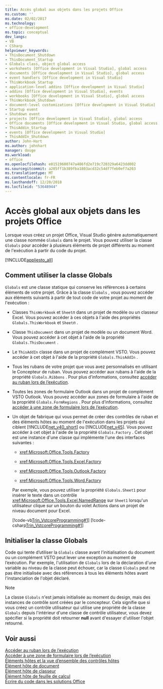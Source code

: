 ```yaml
---
title: Accès global aux objets dans les projets Office
ms.custom: ''
ms.date: 02/02/2017
ms.technology:
- office-development
ms.topic: conceptual
dev_langs:
- VB
- CSharp
helpviewer_keywords:
- ThisDocument_Shutdown
- ThisDocument_Startup
- Globals class, object global access
- worksheets [Office development in Visual Studio], global access
- documents [Office development in Visual Studio], global access
- event handlers [Office development in Visual Studio]
- ThisWorkbook_Startup
- application-level addins [Office development in Visual Studio]
- addins [Office development in Visual Studio], events
- workbooks [Office development in Visual Studio], global access
- ThisWorkbook_Shutdown
- document-level customizations [Office development in Visual Studio]
- Startup event
- Shutdown event
- projects [Office development in Visual Studio], global access
- Office documents [Office development in Visual Studio, global access
- ThisAddin_Startup
- events [Office development in Visual Studio]
- ThisAddIn_Shutdown
author: John-Hart
ms.author: johnhart
manager: douge
ms.workload:
- office
ms.openlocfilehash: e01519600747a486fd2e719c720329a6423dd002
ms.sourcegitcommit: a205ff1b389fba1803acd32c54df7feb0ef7a203
ms.translationtype: MT
ms.contentlocale: fr-FR
ms.lasthandoff: 12/20/2018
ms.locfileid: "53648944"
---
```

# <a name="global-access-to-objects-in-office-projects"></a>Accès global aux objets dans les projets Office
  Lorsque vous créez un projet Office, Visual Studio génère automatiquement une classe nommée `Globals` dans le projet. Vous pouvez utiliser la classe `Globals` pour accéder à plusieurs éléments de projet différents au moment de l'exécution à partir du code du projet.  
  
 [!INCLUDE[appliesto_all](../vsto/includes/appliesto-all-md.md)]  
  
## <a name="how-to-use-the-globals-class"></a>Comment utiliser la classe Globals  
 `Globals` est une classe statique qui conserve les références à certains éléments de votre projet. Grâce à la classe `Globals` , vous pouvez accéder aux éléments suivants à partir de tout code de votre projet au moment de l'exécution :  
  
- Classes `ThisWorkbook` et `Sheet`*n* dans un projet de modèle ou un classeur Excel. Vous pouvez accéder à ces objets à l'aide des propriétés `Globals.ThisWorkbook` et `Sheet`*n* .  
  
- Classe `ThisDocument` dans un projet de modèle ou un document Word. Vous pouvez accéder à cet objet à l'aide de la propriété `Globals.ThisDocument` .  
  
- Le `ThisAddIn` classe dans un projet de complément VSTO. Vous pouvez accéder à cet objet à l'aide de la propriété `Globals.ThisAddIn` .  
  
- Tous les rubans de votre projet que vous avez personnalisés en utilisant le Concepteur de ruban. Vous pouvez accéder aux rubans à l'aide de la propriété `Globals.Ribbons` . Pour plus d’informations, consultez [accéder au ruban lors de l’exécution](../vsto/accessing-the-ribbon-at-run-time.md).  
  
- Toutes les zones de formulaire Outlook dans un projet de complément VSTO Outlook. Vous pouvez accéder aux zones de formulaire à l'aide de la propriété `Globals.FormRegions` . Pour plus d’informations, consultez [accéder à une zone de formulaire lors de l’exécution](../vsto/accessing-a-form-region-at-run-time.md).  
  
- Un objet de fabrique qui vous permet de créer des contrôles de ruban et des éléments hôtes au moment de l'exécution dans les projets qui ciblent [!INCLUDE[net_v40_short](../sharepoint/includes/net-v40-short-md.md)] ou [!INCLUDE[net_v45](../vsto/includes/net-v45-md.md)]. Vous pouvez accéder à cet objet à l'aide de la propriété `Globals.Factory` . Cet objet est une instance d'une classe qui implémente l'une des interfaces suivantes :  
  
  -   <xref:Microsoft.Office.Tools.Factory>  
  
  -   <xref:Microsoft.Office.Tools.Excel.Factory>  
  
  -   <xref:Microsoft.Office.Tools.Outlook.Factory>  
  
  -   <xref:Microsoft.Office.Tools.Word.Factory>  
  
  Par exemple, vous pouvez utiliser la propriété `Globals.Sheet1` pour insérer le texte dans un contrôle <xref:Microsoft.Office.Tools.Excel.NamedRange> sur `Sheet1` lorsqu'un utilisateur clique sur un bouton du volet Actions dans un projet de niveau document pour Excel.  
  
  [!code-vb[Trin_VstcoreProgramming#1](../vsto/codesnippet/VisualBasic/Trin_VstcoreProgrammingExcelVB/Sheet1.vb#1)]
  [!code-csharp[Trin_VstcoreProgramming#1](../vsto/codesnippet/CSharp/Trin_VstcoreProgrammingExcelCS/Sheet1.cs#1)]  
  
## <a name="initialize-the-globals-class"></a>Initialiser la classe Globals  
 Code qui tente d’utiliser la `Globals` classe avant l’initialisation du document ou un complément VSTO peut lever une exception au moment de l’exécution. Par exemple, l'utilisation de `Globals` lors de la déclaration d'une variable au niveau de la classe peut échouer, car la classe `Globals` peut ne pas être initialisée avec des références à tous les éléments hôtes avant l'instanciation de l'objet déclaré.  
  
> [!NOTE]  
>  La classe `Globals` n'est jamais initialisée au moment du design, mais des instances de contrôle sont créées par le concepteur. Cela signifie que si vous créez un contrôle utilisateur qui utilise une propriété de la classe `Globals` depuis l'intérieur d'une classe de contrôle utilisateur, vous devez spécifier si la propriété doit retourner **null** avant d'essayer d'utiliser l'objet retourné.  
  
## <a name="see-also"></a>Voir aussi  
 [Accéder au ruban lors de l’exécution](../vsto/accessing-the-ribbon-at-run-time.md)   
 [Accéder à une zone de formulaire lors de l’exécution](../vsto/accessing-a-form-region-at-run-time.md)   
 [Éléments hôtes et la vue d’ensemble des contrôles hôtes](../vsto/host-items-and-host-controls-overview.md)   
 [Élément hôte de document](../vsto/document-host-item.md)   
 [Élément hôte de classeur](../vsto/workbook-host-item.md)   
 [Élément hôte de feuille de calcul](../vsto/worksheet-host-item.md)   
 [Écrire du code dans les solutions Office](../vsto/writing-code-in-office-solutions.md)  
  
  